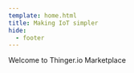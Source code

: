 ```yaml
---
template: home.html
title: Making IoT simpler
hide:
  - footer
---
```


Welcome to Thinger.io Marketplace
